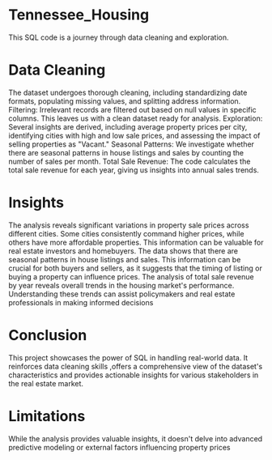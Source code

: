 # Tennessee_Housing
This SQL code is a journey through data cleaning and exploration.

# Data Cleaning
The dataset undergoes thorough cleaning, including standardizing date formats, populating missing values, and splitting address information.
Filtering: Irrelevant records are filtered out based on null values in specific columns. This leaves us with a clean dataset ready for analysis.
Exploration: Several insights are derived, including average property prices per city, identifying cities with high and low sale prices, and assessing the impact of selling properties as "Vacant."
Seasonal Patterns: We investigate whether there are seasonal patterns in house listings and sales by counting the number of sales per month.
Total Sale Revenue: The code calculates the total sale revenue for each year, giving us insights into annual sales trends.

# Insights
The analysis reveals significant variations in property sale prices across different cities. Some cities consistently command higher prices, while others have more affordable properties. This information can be valuable for real estate investors and homebuyers.
The data shows that there are seasonal patterns in house listings and sales. This information can be crucial for both buyers and sellers, as it suggests that the timing of listing or buying a property can influence prices.
The analysis of total sale revenue by year reveals overall trends in the housing market's performance. Understanding these trends can assist policymakers and real estate professionals in making informed decisions

# Conclusion
This project showcases the power of SQL in handling real-world data. It reinforces data cleaning skills ,offers a comprehensive view of the dataset's characteristics and provides actionable insights for various stakeholders in the real estate market.

# Limitations
While the analysis provides valuable insights, it doesn't delve into advanced predictive modeling or external factors influencing property prices
